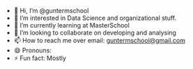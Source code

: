 - 👋 Hi, I’m @guntermschool
- 👀 I’m interested in Data Science and organizational stuff.
- 🌱 I’m currently learning at MasterSchool 
- 💞️ I’m looking to collaborate on developing and analysing 
- 📫 How to reach me over email: guntermschool@gmail.com
- 😄 Pronouns: 
- ⚡ Fun fact: Mostly 

<!---
guntermschool/guntermschool is a ✨ special ✨ repository because its `README.md` (this file) appears on your GitHub profile.
You can click the Preview link to take a look at your changes.
--->
